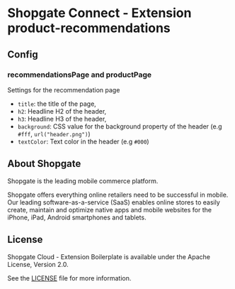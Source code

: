 # Shopgate Connect - Extension product-recommendations

## Config

### recommendationsPage and productPage
Settings for the recommendation page

- `title`: the title of the page,
- `h2`: Headline H2 of the header,
- `h3`: Headline H3 of the header,
- `background`: CSS value for the background property of the header (e.g `#fff`, `url("header.png")`)
- `textColor`: Text color in the header (e.g `#000`)

## About Shopgate

Shopgate is the leading mobile commerce platform.

Shopgate offers everything online retailers need to be successful in mobile. Our leading
software-as-a-service (SaaS) enables online stores to easily create, maintain and optimize native
apps and mobile websites for the iPhone, iPad, Android smartphones and tablets.


## License

Shopgate Cloud - Extension Boilerplate is available under the Apache License, Version 2.0.

See the [LICENSE](./LICENSE) file for more information.

